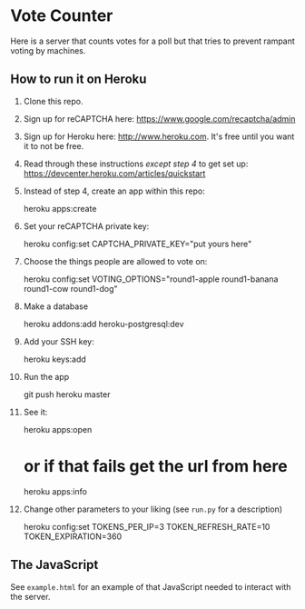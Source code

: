 # Vote Counter #

Here is a server that counts votes for a poll but that tries to prevent rampant
voting by machines.

## How to run it on Heroku ##

1. Clone this repo.

2. Sign up for reCAPTCHA here: https://www.google.com/recaptcha/admin

3. Sign up for Heroku here: http://www.heroku.com.  It's free until you want it to not be free.

4. Read through these instructions *except step 4* to get set up: https://devcenter.heroku.com/articles/quickstart

5. Instead of step 4, create an app within this repo:

    heroku apps:create

6. Set your reCAPTCHA private key:

    heroku config:set CAPTCHA_PRIVATE_KEY="put yours here"

7. Choose the things people are allowed to vote on:

    heroku config:set VOTING_OPTIONS="round1-apple round1-banana round1-cow round1-dog"

8. Make a database

    heroku addons:add heroku-postgresql:dev

9. Add your SSH key:

    heroku keys:add

10. Run the app

    git push heroku master

11. See it:

    heroku apps:open
    # or if that fails get the url from here
    heroku apps:info

12. Change other parameters to your liking (see `run.py` for a description)

    heroku config:set TOKENS_PER_IP=3 TOKEN_REFRESH_RATE=10 TOKEN_EXPIRATION=360


## The JavaScript ##

See `example.html` for an example of that JavaScript needed to interact with
the server.